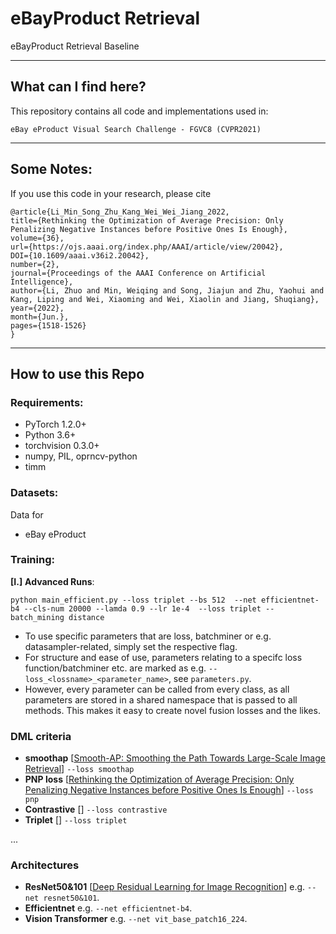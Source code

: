 ##
# eBayProduct Retrieval 
eBayProduct Retrieval Baseline

---
## What can I find here?

This repository contains all code and implementations used in:

```
eBay eProduct Visual Search Challenge - FGVC8 (CVPR2021)
```




---
## Some Notes:

If you use this code in your research, please cite
```
@article{Li_Min_Song_Zhu_Kang_Wei_Wei_Jiang_2022, 
title={Rethinking the Optimization of Average Precision: Only Penalizing Negative Instances before Positive Ones Is Enough}, 
volume={36}, 
url={https://ojs.aaai.org/index.php/AAAI/article/view/20042}, 
DOI={10.1609/aaai.v36i2.20042}, 
number={2}, 
journal={Proceedings of the AAAI Conference on Artificial Intelligence}, 
author={Li, Zhuo and Min, Weiqing and Song, Jiajun and Zhu, Yaohui and Kang, Liping and Wei, Xiaoming and Wei, Xiaolin and Jiang, Shuqiang}, 
year={2022}, 
month={Jun.}, 
pages={1518-1526} 
}
```

---


## How to use this Repo

### Requirements:

* PyTorch 1.2.0+ 
* Python 3.6+
* torchvision 0.3.0+
* numpy, PIL, oprncv-python
* timm


### Datasets:
Data for
* eBay eProduct


### Training:


**[I.]** **Advanced Runs**:


```
python main_efficient.py --loss triplet --bs 512  --net efficientnet-b4 --cls-num 20000 --lamda 0.9 --lr 1e-4  --loss triplet --batch_mining distance

```

* To use specific parameters that are loss, batchminer or e.g. datasampler-related, simply set the respective flag.
* For structure and ease of use, parameters relating to a specifc loss function/batchminer etc. are marked as e.g. `--loss_<lossname>_<parameter_name>`, see `parameters.py`.
* However, every parameter can be called from every class, as all parameters are stored in a shared namespace that is passed to all methods. This makes it easy to create novel fusion losses and the likes.





### DML criteria

* **smoothap** [[Smooth-AP: Smoothing the Path Towards Large-Scale Image Retrieval](https://arxiv.org/abs/2007.12163)] `--loss smoothap`
* **PNP loss** [[Rethinking the Optimization of Average Precision: Only Penalizing Negative Instances before Positive Ones Is Enough](https://github.com/interestingzhuo/PNPloss)] `--loss pnp`
* **Contrastive** [] `--loss contrastive`
* **Triplet** [] `--loss triplet`

...

### Architectures

* **ResNet50&101** [[Deep Residual Learning for Image Recognition](https://arxiv.org/abs/1512.03385)] e.g. `--net resnet50&101`.
* **Efficientnet**  e.g. `--net efficientnet-b4`.
* **Vision Transformer**  e.g. `--net vit_base_patch16_224`.
